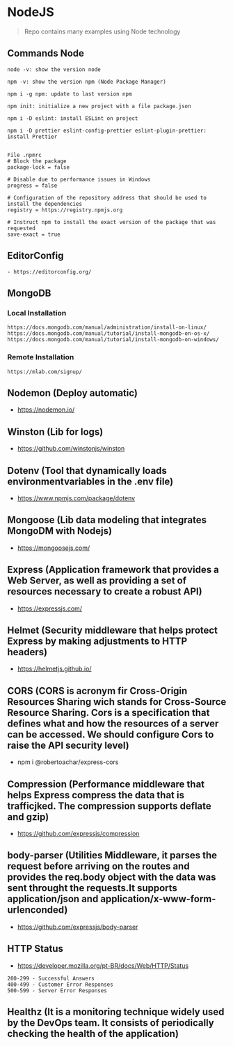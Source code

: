 # NodeJS

> Repo contains many examples using Node technology

## Commands Node

```
node -v: show the version node

npm -v: show the version npm (Node Package Manager)

npm i -g npm: update to last version npm

npm init: initialize a new project with a file package.json

npm i -D eslint: install ESLint on project

npm i -D prettier eslint-config-prettier eslint-plugin-prettier: install Prettier


File .npmrc
# Block the package
package-lock = false

# Disable due to performance issues in Windows
progress = false

# Configuration of the repository address that should be used to install the dependencies
registry = https://registry.npmjs.org

# Instruct npm to install the exact version of the package that was requested
save-exact = true
```

## EditorConfig

```
- https://editorconfig.org/
```

## MongoDB

### Local Installation

```
https://docs.mongodb.com/manual/administration/install-on-linux/
https://docs.mongodb.com/manual/tutorial/install-mongodb-on-os-x/
https://docs.mongodb.com/manual/tutorial/install-mongodb-on-windows/
```

### Remote Installation

```
https://mlab.com/signup/
```

## Nodemon (Deploy automatic)

- https://nodemon.io/

## Winston (Lib for logs)

- https://github.com/winstonjs/winston

## Dotenv (Tool that dynamically loads environmentvariables in the .env file)

- https://www.npmjs.com/package/dotenv

## Mongoose (Lib data modeling that integrates MongoDM with Nodejs)

- https://mongoosejs.com/

## Express (Application framework that provides a Web Server, as well as providing a set of resources necessary to create a robust API)

- https://expressjs.com/

## Helmet (Security middleware that helps protect Express by making adjustments to HTTP headers)

- https://helmetjs.github.io/

## CORS (CORS is acronym fir Cross-Origin Resources Sharing wich stands for Cross-Source Resource Sharing. Cors is a specification that defines what and how the resources of a server can be accessed. We should configure Cors to raise the API security level)

- npm i @robertoachar/express-cors

## Compression (Performance middleware that helps Express compress the data that is trafficjked. The compression supports deflate and gzip)

- https://github.com/expressjs/compression

## body-parser (Utilities Middleware, it parses the request before arriving on the routes and provides the req.body object with the data was sent throught the requests.It supports application/json and application/x-www-form-urlenconded)

- https://github.com/expressjs/body-parser

## HTTP Status

- https://developer.mozilla.org/pt-BR/docs/Web/HTTP/Status

```
200-299 - Successful Answers
400-499 - Customer Error Responses
500-599 - Server Error Responses
```

## Healthz (It is a monitoring technique widely used by the DevOps team. It consists of periodically checking the health of the application)
